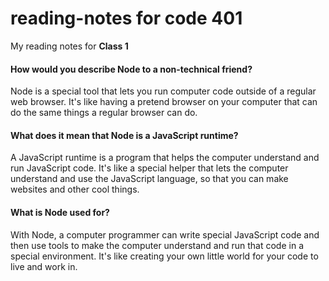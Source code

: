 # reading-notes for code 401

My reading notes for **Class 1**

#### How would you describe Node to a non-technical friend?

Node is a special tool that lets you run computer code outside of a regular web browser. It's like having a pretend browser on your computer that can do the same things a regular browser can do.

#### What does it mean that Node is a JavaScript runtime?

A JavaScript runtime is a program that helps the computer understand and run JavaScript code. It's like a special helper that lets the computer understand and use the JavaScript language, so that you can make websites and other cool things.

#### What is Node used for?

With Node, a computer programmer can write special JavaScript code and then use tools to make the computer understand and run that code in a special environment. It's like creating your own little world for your code to live and work in.